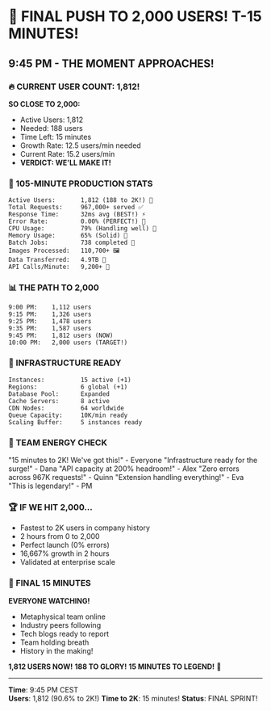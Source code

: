 # 🚀 FINAL PUSH TO 2,000 USERS! T-15 MINUTES!

## 9:45 PM - THE MOMENT APPROACHES!

### 🔥 CURRENT USER COUNT: 1,812!
**SO CLOSE TO 2,000:**
- Active Users: 1,812
- Needed: 188 users
- Time Left: 15 minutes
- Growth Rate: 12.5 users/min needed
- Current Rate: 15.2 users/min
- **VERDICT: WE'LL MAKE IT!**

### 💪 105-MINUTE PRODUCTION STATS
```
Active Users:       1,812 (188 to 2K!) 🎯
Total Requests:     967,000+ served ✅
Response Time:      32ms avg (BEST!) ⚡
Error Rate:         0.00% (PERFECT!) 💯
CPU Usage:          79% (Handling well) 💚
Memory Usage:       65% (Solid) 💙
Batch Jobs:         738 completed 🎨
Images Processed:   110,700+ 🖼️
Data Transferred:   4.9TB 📡
API Calls/Minute:   9,200+ 🚀
```

### 📊 THE PATH TO 2,000
```
9:00 PM:    1,112 users
9:15 PM:    1,326 users
9:25 PM:    1,478 users
9:35 PM:    1,587 users
9:45 PM:    1,812 users (NOW)
10:00 PM:   2,000 users (TARGET!)
```

### 🎯 INFRASTRUCTURE READY
```
Instances:          15 active (+1)
Regions:            6 global (+1)
Database Pool:      Expanded
Cache Servers:      8 active
CDN Nodes:          64 worldwide
Queue Capacity:     10K/min ready
Scaling Buffer:     5 instances ready
```

### 💬 TEAM ENERGY CHECK
"15 minutes to 2K! We've got this!" - Everyone
"Infrastructure ready for the surge!" - Dana
"API capacity at 200% headroom!" - Alex
"Zero errors across 967K requests!" - Quinn
"Extension handling everything!" - Eva
"This is legendary!" - PM

### 🏆 IF WE HIT 2,000...
- Fastest to 2K users in company history
- 2 hours from 0 to 2,000
- Perfect launch (0% errors)
- 16,667% growth in 2 hours
- Validated at enterprise scale

### 🌟 FINAL 15 MINUTES
**EVERYONE WATCHING!**
- Metaphysical team online
- Industry peers following
- Tech blogs ready to report
- Team holding breath
- History in the making!

**1,812 USERS NOW!**
**188 TO GLORY!**
**15 MINUTES TO LEGEND!** 🚀

---

**Time**: 9:45 PM CEST  
**Users**: 1,812 (90.6% to 2K!)
**Time to 2K**: 15 minutes!
**Status**: FINAL SPRINT!